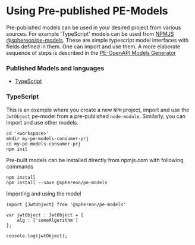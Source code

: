 # Using Pre-published PE-Models

Pre-published models can be used in your desired project from various sources. For example 'TypeScript' models can be used from [NPMJS @sphereon/pe-models](https://www.npmjs.com/package/@sphereon/pe-models). These are simple typescript model interfaces with fields defined in them. One can import and use them. A more elaborate sequence of steps is described in the [PE-OpenAPI Models Generator](./interface_specification_of_pe_openapi_models_generator_component.md)


### Published Models and languages

* [TypeScript](#TypeScript)


### TypeScript

This is an example where you create a new `NPM` project, import and use the `JwtObject` pe-model from a pre-published `node-module`. Similarly, you can import and use other models.

```
cd '<workspace>'
mkdir my-pe-models-consumer-prj
cd my-pe-models-consumer-prj
npm init
```

Pre-built models can be installed directly from npmjs.com with following commands

```
npm install
npm install --save @sphereon/pe-models
```

Importing and using the model

```
import {JwtObject} from '@sphereon/pe-models'

var jwtObject : JwtObject = {
    alg : ['someAlgorithm']
};

console.log(jwtObject);
```
